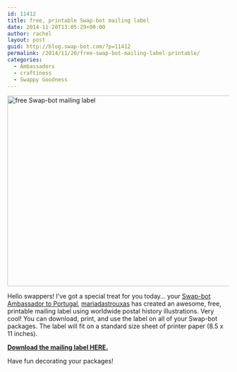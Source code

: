 ```yaml
---
id: 11412
title: free, printable Swap-bot mailing label
date: 2014-11-20T13:05:29+00:00
author: rachel
layout: post
guid: http://blog.swap-bot.com/?p=11412
permalink: /2014/11/20/free-swap-bot-mailing-label-printable/
categories:
  - Ambassadors
  - craftiness
  - Swappy Goodness
---
```

[<img src="http://blog.swap-bot.com/wp-content/uploads/2014/11/freemailinglabel.png" alt="free Swap-bot mailing label" width="600" height="432" class="alignnone size-full wp-image-11413" />](https://drive.google.com/file/d/0BxFKlXRQ094eY2lIekh3MFpRdkE/view)

Hello swappers! I&#8217;ve got a special treat for you today&#8230; your [Swap-bot Ambassador to Portugal](http://blog.swap-bot.com/2014/07/02/ambassador-introduction-mariadastrouxas/), [mariadastrouxas](http://www.swap-bot.com/user:mariadastrouxas) has created an awesome, free, printable mailing label using worldwide postal history illustrations. Very cool! You can download, print, and use the label on all of your Swap-bot packages. The label will fit on a standard size sheet of printer paper (8.5 x 11 inches).

**[Download the mailing label HERE.](https://drive.google.com/file/d/0BxFKlXRQ094eY2lIekh3MFpRdkE/view)**

Have fun decorating your packages!